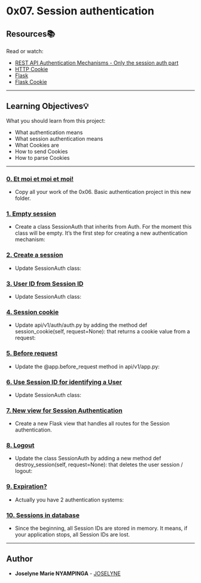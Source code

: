 ﻿# 0x07. Session authentication

## Resources:books:
Read or watch:
* [REST API Authentication Mechanisms - Only the session auth part](https://intranet.hbtn.io/rltoken/2BkSCmFq5HYwztDCQuAwvg)
* [HTTP Cookie](https://intranet.hbtn.io/rltoken/NMb6uXgVOVq0Tv7x_dbLEA)
* [Flask](https://intranet.hbtn.io/rltoken/D0AUceSjWti95ffW06MTHQ)
* [Flask Cookie](https://intranet.hbtn.io/rltoken/-TgSvgacXt556tD3bMFXcg)

---
## Learning Objectives:bulb:
What you should learn from this project:

* What authentication means
* What session authentication means
* What Cookies are
* How to send Cookies
* How to parse Cookies 

---

### [0. Et moi et moi et moi!](./api/v1/app.py)
* Copy all your work of the 0x06. Basic authentication project in this new folder.


### [1. Empty session](./api/v1/auth/session_auth.py)
* Create a class SessionAuth that inherits from Auth. For the moment this class will be empty. It’s the first step for creating a new authentication mechanism:


### [2. Create a session](./api/v1/auth/session_auth.py)
* Update SessionAuth class:


### [3. User ID from Session ID](./api/v1/auth/session_auth.py)
* Update SessionAuth class:


### [4. Session cookie](./api/v1/auth/auth.py)
* Update api/v1/auth/auth.py by adding the method def session_cookie(self, request=None): that returns a cookie value from a request:


### [5. Before request](./api/v1/app.py)
* Update the @app.before_request method in api/v1/app.py:


### [6. Use Session ID for identifying a User](./api/v1/auth/session_auth.py)
* Update SessionAuth class:


### [7. New view for Session Authentication](./api/v1/views/session_auth.py)
* Create a new Flask view that handles all routes for the Session authentication.


### [8. Logout](./api/v1/auth/session_auth.py)
* Update the class SessionAuth by adding a new method def destroy_session(self, request=None): that deletes the user session / logout:


### [9. Expiration?](./api/v1/auth/session_exp_auth.py)
* Actually you have 2 authentication systems:


### [10. Sessions in database](./api/v1/auth/session_db_auth.py)
* Since the beginning, all Session IDs are stored in memory. It means, if your application stops, all Session IDs are lost.

---

## Author
* **Joselyne Marie NYAMPINGA** - [JOSELYNE](https://github.com/mjnyampinga)
